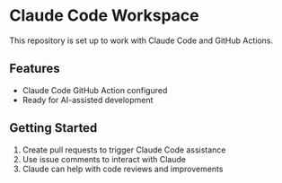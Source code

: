 # Claude Code Workspace

This repository is set up to work with Claude Code and GitHub Actions.

## Features
- Claude Code GitHub Action configured
- Ready for AI-assisted development

## Getting Started
1. Create pull requests to trigger Claude Code assistance
2. Use issue comments to interact with Claude
3. Claude can help with code reviews and improvements